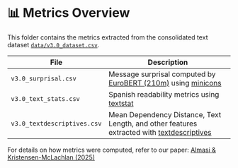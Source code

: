 # 📊 Metrics Overview

This folder contains the metrics extracted from the consolidated text dataset [`data/v3.0_dataset.csv`](data/v3.0_dataset.csv).

| File                        | Description                                                                                      |
|-----------------------------|------------------------------------------------------------------------------------------------|
| `v3.0_surprisal.csv`        | Message surprisal computed by [EuroBERT (210m)](https://huggingface.co/EuroBERT/EuroBERT-210m#citation) using [minicons](https://github.com/kanishkamisra/minicons?tab=readme-ov-file#citation)           |
| `v3.0_text_stats.csv`       | Spanish readability metrics using [textstat](https://textstat.org/)                             |
| `v3.0_textdescriptives.csv` | Mean Dependency Distance, Text Length, and other features extracted with [textdescriptives](https://hlasse.github.io/TextDescriptives/#citation) |

For details on how metrics were computed, refer to our paper: [Almasi & Kristensen-McLachlan (2025)](https://arxiv.org/abs/2505.08351)